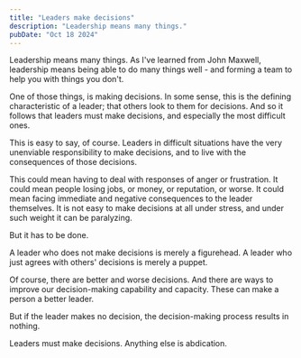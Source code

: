 ```yaml
---
title: "Leaders make decisions"
description: "Leadership means many things."
pubDate: "Oct 18 2024"
---
```


Leadership means many things. As I've learned from John Maxwell, leadership means being able to do many things well - and forming a team to help you with things you don't.

One of those things, is making decisions. In some sense, this is the defining characteristic of a leader; that others look to them for decisions. And so it follows that leaders must make decisions, and especially the most difficult ones.

This is easy to say, of course. Leaders in difficult situations have the very unenviable responsibility to make decisions, and to live with the consequences of those decisions.

This could mean having to deal with responses of anger or frustration. It could mean people losing jobs, or money, or reputation, or worse. It could mean facing immediate and negative consequences to the leader themselves. It is not easy to make decisions at all under stress, and under such weight it can be paralyzing.

But it has to be done.

A leader who does not make decisions is merely a figurehead. A leader who just agrees with others' decisions is merely a puppet.

Of course, there are better and worse decisions. And there are ways to improve our decision-making capability and capacity. These can make a person a better leader.

But if the leader makes no decision, the decision-making process results in nothing.

Leaders must make decisions. Anything else is abdication.
